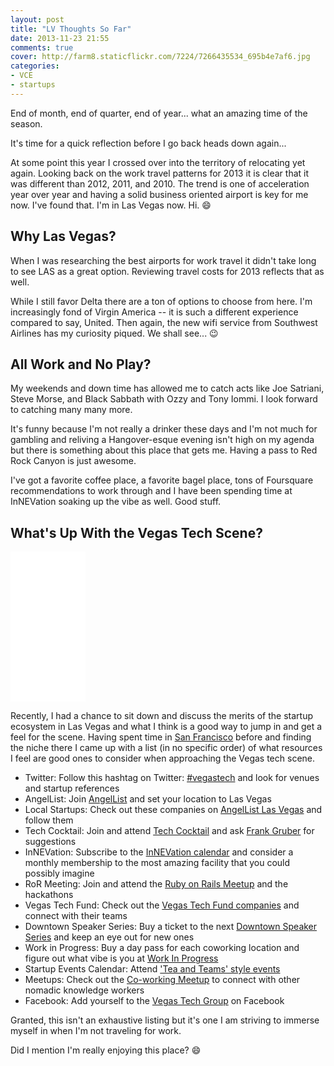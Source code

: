 ```yaml
---
layout: post
title: "LV Thoughts So Far"
date: 2013-11-23 21:55
comments: true
cover: http://farm8.staticflickr.com/7224/7266435534_695b4e7af6.jpg
categories:
- VCE
- startups
---
```


<a href="http://www.flickr.com/photos/jcuthrell/7266435534/" title="Farewell Vegas by qthrul, on Flickr">

</a>

End of month, end of quarter, end of year... what an amazing time of the season.

It's time for a quick reflection before I go back heads down again...

At some point this year I crossed over into the territory of relocating yet again. Looking back on the work travel patterns for 2013 it is clear that it was different than 2012, 2011, and 2010. The trend is one of acceleration year over year and having a solid business oriented airport is key for me now. I've found that. I'm in Las Vegas now. Hi. :smile:

Why Las Vegas?
--------------

When I was researching the best airports for work travel it didn't take long to see LAS as a great option. Reviewing travel costs for 2013 reflects that as well.

While I still favor Delta there are a ton of options to choose from here. I'm increasingly fond of Virgin America -- it is such a different experience compared to say, United. Then again, the new wifi service from Southwest Airlines has my curiosity piqued. We shall see... :wink:

All Work and No Play?
---------------------

My weekends and down time has allowed me to catch acts like Joe Satriani, Steve Morse, and Black Sabbath with Ozzy and Tony Iommi. I look forward to catching many many more.

It's funny because I'm not really a drinker these days and I'm not much for gambling and reliving a Hangover-esque evening isn't high on my agenda but there is something about this place that gets me. Having a pass to Red Rock Canyon is just awesome.

I've got a favorite coffee place, a favorite bagel place, tons of Foursquare recommendations to work through and I have been spending time at InNEVation soaking up the vibe as well. Good stuff.

What's Up With the Vegas Tech Scene?
------------------------------------

<iframe style="width:120px;height:240px;" marginwidth="0" marginheight="0" scrolling="no" frameborder="0" src="//ws-na.amazon-adsystem.com/widgets/q?ServiceVersion=20070822&OneJS=1&Operation=GetAdHtml&MarketPlace=US&source=ac&ref=qf_sp_asin_til&ad_type=product_link&tracking_id=fudgeorg0c-20&marketplace=amazon&region=US&placement=0446576220&asins=0446576220&linkId=d22e82f393d84d3c1a6ae10081d4d3d3&show_border=true&link_opens_in_new_window=true&price_color=333333&title_color=0066c0&bg_color=ffffff">
    </iframe>

Recently, I had a chance to sit down and discuss the merits of the startup ecosystem in Las Vegas and what I think is a good way to jump in and get a feel for the scene. Having spent time in [San Francisco](http://fudge.org/sf-thoughts-so-far/) before and finding the niche there I came up with a list (in no specific order) of what resources I feel are good ones to consider when approaching the Vegas tech scene.

* Twitter: Follow this hashtag on Twitter: [#vegastech](https://twitter.com/search?q=%23vegastech&src=typd) and look for venues and startup references
* AngelList: Join [AngelList](https://angel.co/) and set your location to Las Vegas
* Local Startups: Check out these companies on [AngelList Las Vegas](https://angel.co/las-vegas) and follow them
* Tech Cocktail: Join and attend [Tech Cocktail](http://tech.co/) and ask [Frank Gruber](http://tech.co/about-tech-cocktail/about-frank-gruber) for suggestions
* InNEVation: Subscribe to the [InNEVation calendar](http://www.innevation.com/pages/events/calendar.php) and consider a monthly membership to the most amazing facility that you could possibly imagine
* RoR Meeting: Join and attend the [Ruby on Rails Meetup](http://www.meetup.com/las-vegas-ruby-on-rails/) and the hackathons
* Vegas Tech Fund: Check out the [Vegas Tech Fund companies](http://vegastechfund.com/portfolio/) and connect with their teams
* Downtown Speaker Series: Buy a ticket to the next [Downtown Speaker Series](http://www.eventbrite.com/e/tech-cocktail-week-sessions-speaker-series-downtown-vegas-sponsored-by-local-motors-tickets-5925706949?aff=tcsitebutton) and keep an eye out for new ones
* Work in Progress: Buy a day pass for each coworking location and figure out what vibe is you at [Work In Progress](http://www.workinprogress.lv/a/locations/)
* Startup Events Calendar: Attend ['Tea and Teams' style events](http://www.workinprogress.lv/events/)
* Meetups: Check out the [Co-working Meetup](http://www.meetup.com/vegas-co-working/) to connect with other nomadic knowledge workers
* Facebook: Add yourself to the [Vegas Tech Group](https://www.facebook.com/groups/vegastech/) on Facebook

Granted, this isn't an exhaustive listing but it's one I am striving to immerse myself in when I'm not traveling for work.

Did I mention I'm really enjoying this place? :smile:
